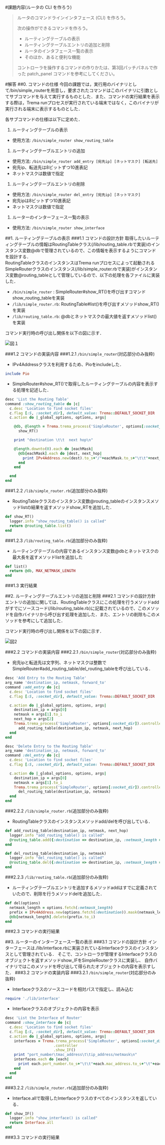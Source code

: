 #課題内容(ルータの CLI を作ろう)
>
>ルータのコマンドラインインタフェース (CLI) を作ろう。
>
>次の操作ができるコマンドを作ろう。
>
>* ルーティングテーブルの表示
>* ルーティングテーブルエントリの追加と削除
>* ルータのインタフェース一覧の表示
>* そのほか、あると便利な機能
>
>コントローラを操作するコマンドの作りかたは、第3回パッチパネルで作った patch_panel コマンドを参考にしてください。

#解答
##0. コマンドの仕様
今回の課題では，実行用のバイナリとして/bin/simple_routerを用意し，要求されたコマンドはこのバイナリに引数としてサブコマンドを与えて実行するものとした．また、コマンドの実行結果を表示する際は，Trema runプロセスが実行されている端末ではなく，このバイナリが実行される端末に表示するものとした．

各サブコマンドの仕様は以下に定めた．

1. ルーティングテーブルの表示
  * 使用方法: `/bin/simple_router show_routing_table`
1. ルーティングテーブルエントリの追加
  * 使用方法: `/bin/simple_router add_entry [宛先ip] [ネットマスク] [転送先]`
  * 宛先ip、転送先は8ビットずつ10進表記
  * ネットマスクは数値で指定
1. ルーティングテーブルエントリの削除
  * 使用方法: `/bin/simple_router del_entry [宛先ip] [ネットマスク]`
  * 宛先ipは8ビットずつ10進表記
  * ネットマスクは数値で指定
1. ルーターのインターフェース一覧の表示
  * 使用方法: `/bin/simple_router show_interface`

##1. ルーティングテーブルの表示
###1.1 コマンドの設計方針
取得したいルーティングテーブルの情報はRoutingTableクラス(/lib/routing_table.rbで実装)のインスタンス変数@dbで管理されているので、この情報を表示するようにコマンドを設計する．  
RoutingTableクラスのインスタンスはTrema runプロセスによって起動されるSimpleRouterクラスのインスタンス(/lib/simple_router.rbで実装)がインスタンス変数@routing_tableとして管理しているので、以下の処理を各ファイルに実装した．

* `/bin/simple_router`   : SimpleRouter#show_RT()を呼び出すコマンドshow_routing_tableを実装
* `/lib/simple_router.rb`: RoutingTable#list()を呼び出すメソッドshow_RT()を実装
* `/lib/routing_table.rb`: @dbとネットマスクの最大値を返すメソッドlist()を実装

コマンド実行時の呼び出し関係を以下の図に示す．

![図１](https://github.com/handai-trema/simple-router-d-miura/blob/master/fig1.png)

<!--
コマンド実行時の呼び出し関係は以下のようになる．
1. 実行用バイナリ/bin/simple_router(自作)がTrema runプロセスによって起動されるSimpleRouterクラスのインスタンスが持つshow_RTメソッドを呼び出す
2. SimpleRouterクラスのshow_RTメソッドがRoutingTableクラスのインスタンス変数@routing_tableのインスタンスメソッドlistを呼び出す
3.


⑤ルーティングテーブルの内容を表示  
↓①SimpleRouter#show_RT()  ↑④ルーティングテーブルの内容、最大マスク長  
Trema runプロセスによって起動されるSimpleRouter  
↓②RoutingTable#list()     ↑③ルーティングテーブルの内容、最大マスク長  
RoutingTable
-->


###1.2 コマンドの実装内容
###1.2.1 `/bin/simple_router`(対応部分のみ抜粋)  
* IPv4Addressクラスを利用するため、Pioをincludeした．  
```ruby
include Pio
```
* SimpleRouter#show_RT()で取得したルーティングテーブルの内容を表示する処理を記述した．
```ruby
desc 'List the Routing Table'
command :show_routing_table do |c|
  c.desc 'Location to find socket files'
  c.flag [:S, :socket_dir], default_value: Trema::DEFAULT_SOCKET_DIR
  c.action do |_global_options, options, args|

    @db, @length = Trema.trema_process('SimpleRouter', options[:socket_dir]).controller.
      show_RT()

    print "destination \t\t  next hop\n"

    @length.downto(0).each do |eachMask|
      @db[eachMask].each do |dest, next_hop|
        print IPv4Address.new(dest).to_s+"/"+eachMask.to_s+"\t\t"+next_hop.to_s+"\n"
      end
    end

  end
end
```

###1.2.2 `/lib/simple_router.rb`(追加部分のみ抜粋)  
* RoutingTableクラスのインスタンス変数@routing_tableのインスタンスメソッドlistの結果を返すメソッドshow_RTを追加した．
```ruby
def show_RT()
  logger.info "show_routing_table() is called"
  return @routing_table.list()
end
```
###1.2.3 `/lib/routing_table.rb`(追加部分のみ抜粋)  
* ルーティングテーブルの内容であるインスタンス変数@dbとネットマスクの最大長を返すメソッドlistを追加した
```ruby
def list()
  return @db, MAX_NETMASK_LENGTH
end
```
###1.3 実行結果

##2. ルーティングテーブルエントリの追加と削除
###2.1 コマンドの設計方針
エントリの追加に関しては、RoutingTableクラスにこの処理を行うメソッドaddがすでにソースコード(/lib/routing_table.rb)に記載されているので、このメソッドを自作バイナリから呼び出す処理を追加した．また、エントリの削除もこのメソッドを参考にして追加した．

コマンド実行時の呼び出し関係を以下の図に示す．

![図2](https://github.com/handai-trema/simple-router-d-miura/blob/master/fig2.png)

###2.2 コマンドの実装内容
###2.2.1 `/bin/simple_router`(対応部分のみ抜粋)
* 宛先ipと転送先は文字列、ネットマスクは整数でSimpleRouter#add_routing_table/del_routing_tableを呼び出している．
```ruby
desc 'Add Entry to the Routing Table'
arg_name 'destination_ip, netmask, forward_to'
command :add_entry do |c|
  c.desc 'Location to find socket files'
  c.flag [:S, :socket_dir], default_value: Trema::DEFAULT_SOCKET_DIR

  c.action do |_global_options, options, args|
    destination_ip = args[0]
    netmask = args[1].to_i
    next_hop = args[2]
    Trema.trema_process('SimpleRouter', options[:socket_dir]).controller.
      add_routing_table(destination_ip, netmask, next_hop)
  end
end

desc 'Delete Entry to the Routing Table'
arg_name 'destination_ip, netmask, forward_to'
command :del_entry do |c|
  c.desc 'Location to find socket files'
  c.flag [:S, :socket_dir], default_value: Trema::DEFAULT_SOCKET_DIR

  c.action do |_global_options, options, args|
    destination_ip = args[0]
    netmask = args[1].to_i
    Trema.trema_process('SimpleRouter', options[:socket_dir]).controller.
      del_routing_table(destination_ip, netmask)
  end
end
```
###2.2.2 `/lib/simple_router.rb`(追加部分のみ抜粋)
* RoutingTableクラスのインスタンスメソッドadd/delを呼び出している．
```ruby
def add_routing_table(destination_ip, netmask, next_hop)
  logger.info "add_routing_table() is called"
  @routing_table.add({:destination => destination_ip, :netmask_length => netmask, :next_hop => next_hop})
end

def del_routing_table(destination_ip, netmask)
  logger.info "del_routing_table() is called"
  @routing_table.del({:destination => destination_ip, :netmask_length => netmask})
end
```
###2.2.3 `/lib/routing_table.rb`(追加部分のみ抜粋)
* ルーティングテーブルエントリを追加するメソッドaddはすでに定義されていたので、削除を行うメソッドdelを追加した．
```ruby
def del(options)
  netmask_length = options.fetch(:netmask_length)
  prefix = IPv4Address.new(options.fetch(:destination)).mask(netmask_length)
  @db[netmask_length].delete(prefix.to_i)
end
```
###2.3 コマンドの実行結果

##3. ルーターのインターフェース一覧の表示
###3.1 コマンドの設計方針
インターフェースは./lib/interface.rbに実装されているInterfaceクラスのインスタンスとして管理されている．
そこで、コントローラが管理するInterfaceクラスのオブジェクトを返すメソッドshow_IFをSimpleRouterクラスに実装し、
自作バイナリではこのメソッドを呼び出して得られたオブジェクトの内容を表示すした．
###3.2 コマンドの実装内容
###3.2.1 `/bin/simple_router`(対応部分のみ抜粋)
* Interfaceクラスのソースコードを相対パスで指定し、読み込む
```ruby
require './lib/interface'
```
* Interfaceクラスのオブジェクトの内容を表示
```ruby
desc 'List the Interface of Router'
command :show_interface do |c|
  c.desc 'Location to find socket files'
  c.flag [:S, :socket_dir], default_value: Trema::DEFAULT_SOCKET_DIR
  c.action do |_global_options, options, args|
    interfaces = Trema.trema_process('SimpleRouter', options[:socket_dir])
                      .controller
                      .show_IF()
    print "port_number\tmac_address\t\tip_address/netmask\n"
    interfaces.each do |each|
      print each.port_number.to_s+"\t\t"+each.mac_address.to_s+"\t"+each.ip_address.to_s+"/"+each.netmask_length.to_s+"\n"
    end
  end
end
```
###3.2.2 `/lib/simple_router.rb`(追加部分のみ抜粋)
* Interface.allで取得したInterfaceクラスのすべてのインスタンスを返している．
```ruby
def show_IF()
  logger.info "show_interface() is called"
  return Interface.all
end
```
###3.3 コマンドの実行結果
